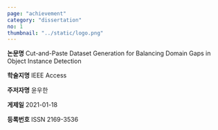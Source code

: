 ```yaml
---
page: "achievement"
category: "dissertation"
no: 1
thumbnail: "../static/logo.png"
---
```


**논문명** Cut-and-Paste Dataset Generation for Balancing Domain Gaps in Object Instance Detection

**학술지명** IEEE Access

**주저자명** 윤우한

**게제일** 2021-01-18

**등록번호** ISSN 2169-3536
